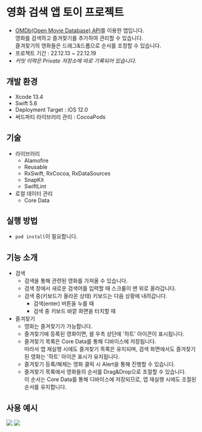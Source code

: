 # 영화 검색 앱 토이 프로젝트
- [OMDb(Open Movie Database) API](https://www.omdbapi.com/)를 이용한 앱입니다.  
영화를 검색하고 즐겨찾기를 추가하여 관리할 수 있습니다.  
즐겨찾기의 영화들은 드래그&드롭으로 순서를 조정할 수 있습니다.
- 프로젝트 기간 : 22.12.13 ~ 22.12.19
- *커밋 이력은 Private 저장소에 따로 기록되어 있습니다.* 

## 개발 환경
- Xcode 13.4
- Swift 5.6
- Deployment Target : iOS 12.0
- 써드파티 라이브러리 관리 : CocoaPods

## 기술
- 라이브러리
    - Alamofire
    - Reusable
    - RxSwift, RxCocoa, RxDataSources
    - SnapKit
    - SwiftLint
- 로컬 데이터 관리
    - Core Data

## 실행 방법
- ```pod install```이 필요합니다.

## 기능 소개
- 검색
    - 검색을 통해 관련된 영화를 가져올 수 있습니다.
    - 검색 창에서 새로운 검색어를 입력할 때 스크롤이 맨 위로 올라갑니다.
    - 검색 중(키보드가 올라온 상태) 키보드는 다음 상황에 내려갑니다.
        - 검색(enter) 버튼을 누를 때
        - 검색 중 키보드 바깥 화면을 터치할 때
- 즐겨찾기
    - 영화는 즐겨찾기가 가능합니다.
    - 즐겨찾기에 등록된 영화이면, 셀 우측 상단에 '하트' 아이콘이 표시됩니다.
    - 즐겨찾기 목록은 Core Data를 통해 디바이스에 저장됩니다.  
    따라서 앱 재실행 시에도 즐겨찾기 목록은 유지되며, 검색 화면에서도 즐겨찾기된 영화는 '하트' 아이콘 표시가 유지됩니다.
    - 즐겨찾기 등록/해제는 영화 클릭 시 Alert을 통해 진행할 수 있습니다.
    - 즐겨찾기 목록에서 영화들의 순서를 Drag&Drop으로 조절할 수 있습니다.   
    이 순서는 Core Data를 통해 디바이스에 저장되므로, 앱 재실행 시에도 조절된 순서를 유지합니다.

## 사용 예시
![](https://user-images.githubusercontent.com/60916423/231805393-4521fb25-db08-46c4-ba7b-a01442e79031.gif)
![](https://user-images.githubusercontent.com/60916423/231805456-f712927e-5635-40e8-be22-ac1276d1c8bc.gif)

